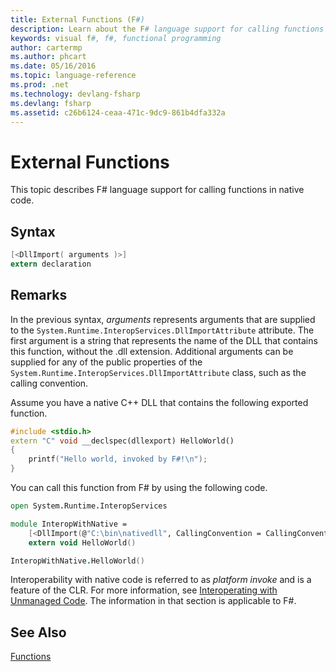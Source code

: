 ```yaml
---
title: External Functions (F#)
description: Learn about the F# language support for calling functions in native code.
keywords: visual f#, f#, functional programming
author: cartermp
ms.author: phcart
ms.date: 05/16/2016
ms.topic: language-reference
ms.prod: .net
ms.technology: devlang-fsharp
ms.devlang: fsharp
ms.assetid: c26b6124-ceaa-471c-9dc9-861b4dfa332a 
---
```


# External Functions

This topic describes F# language support for calling functions in native code.

## Syntax

```fsharp
[<DllImport( arguments )>]
extern declaration
```

## Remarks

In the previous syntax, *arguments* represents arguments that are supplied to the `System.Runtime.InteropServices.DllImportAttribute` attribute. The first argument is a string that represents the name of the DLL that contains this function, without the .dll extension. Additional arguments can be supplied for any of the public properties of the `System.Runtime.InteropServices.DllImportAttribute` class, such as the calling convention.

Assume you have a native C++ DLL that contains the following exported function.

```cpp
#include <stdio.h>
extern "C" void __declspec(dllexport) HelloWorld()
{
    printf("Hello world, invoked by F#!\n");
}
```

You can call this function from F# by using the following code.

```fsharp
open System.Runtime.InteropServices

module InteropWithNative =
    [<DllImport(@"C:\bin\nativedll", CallingConvention = CallingConvention.Cdecl)>]
    extern void HelloWorld()

InteropWithNative.HelloWorld()
```

Interoperability with native code is referred to as *platform invoke* and is a feature of the CLR. For more information, see [Interoperating with Unmanaged Code](https://msdn.microsoft.com/library/sd10k43k.aspx). The information in that section is applicable to F#.


## See Also

[Functions](index.md)
